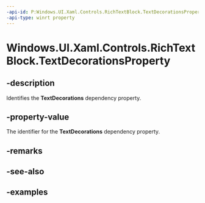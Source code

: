 ```yaml
---
-api-id: P:Windows.UI.Xaml.Controls.RichTextBlock.TextDecorationsProperty
-api-type: winrt property
---
```


<!-- Property syntax.
public DependencyProperty TextDecorationsProperty { get; }
-->

# Windows.UI.Xaml.Controls.RichTextBlock.TextDecorationsProperty

## -description
Identifies the **TextDecorations** dependency property.



## -property-value
The identifier for the **TextDecorations** dependency property.

## -remarks

## -see-also

## -examples

